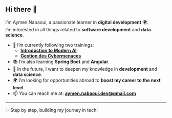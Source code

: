 ## Hi there 👋

I’m Aymen Nabaoui, a passionate learner in **digital development** 🌍.  
I’m interested in all things related to **software development** and **data science**.  

- 🌱 I’m currently following two trainings:  
  - [**Introduction to Modern AI**](https://www.netacad.com/fr/courses/introduction-to-modern-ai?courseLang=en-US&instance_id=8ae00592-ed95-4b38-98c3-1044e976b51b)  
  - [**Gestion des Cybermenaces**](https://www.netacad.com/fr/courses/cyber-threat-management?courseLang=fr-FR&instance_id=82b8527a-2e0e-46e8-acc1-f621e3b51ea4)  
- 📚 I’m also learning **Spring Boot** and **Angular**.  
- 🎯 In the future, I want to deepen my knowledge in **development** and **data science**.  
- 🌍 I’m looking for opportunities abroad to **boost my career to the next level**.  
- 📫 You can reach me at: **aymen.nabaoui.dev@gmail.com**  

---
✨ Step by step, building my journey in tech!
